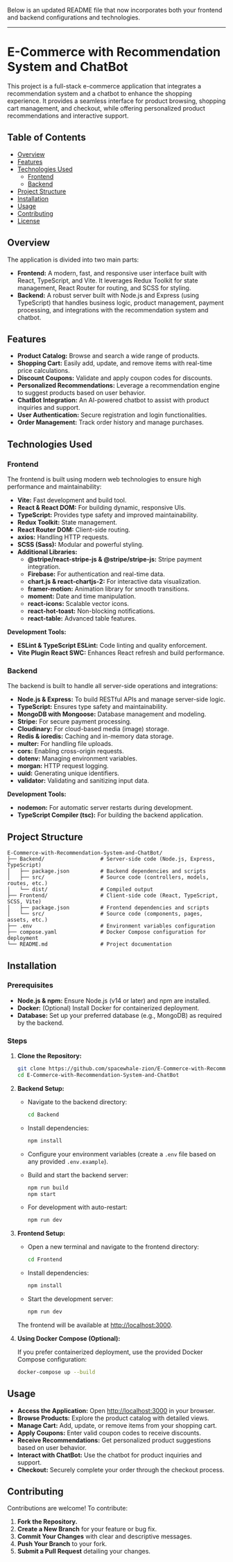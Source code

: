Below is an updated README file that now incorporates both your frontend and backend configurations and technologies.

---

# E-Commerce with Recommendation System and ChatBot

This project is a full-stack e-commerce application that integrates a recommendation system and a chatbot to enhance the shopping experience. It provides a seamless interface for product browsing, shopping cart management, and checkout, while offering personalized product recommendations and interactive support.

## Table of Contents

- [Overview](#overview)
- [Features](#features)
- [Technologies Used](#technologies-used)
  - [Frontend](#frontend)
  - [Backend](#backend)
- [Project Structure](#project-structure)
- [Installation](#installation)
- [Usage](#usage)
- [Contributing](#contributing)
- [License](#license)

## Overview

The application is divided into two main parts:

- **Frontend:** A modern, fast, and responsive user interface built with React, TypeScript, and Vite. It leverages Redux Toolkit for state management, React Router for routing, and SCSS for styling.
- **Backend:** A robust server built with Node.js and Express (using TypeScript) that handles business logic, product management, payment processing, and integrations with the recommendation system and chatbot.

## Features

- **Product Catalog:** Browse and search a wide range of products.
- **Shopping Cart:** Easily add, update, and remove items with real-time price calculations.
- **Discount Coupons:** Validate and apply coupon codes for discounts.
- **Personalized Recommendations:** Leverage a recommendation engine to suggest products based on user behavior.
- **ChatBot Integration:** An AI-powered chatbot to assist with product inquiries and support.
- **User Authentication:** Secure registration and login functionalities.
- **Order Management:** Track order history and manage purchases.

## Technologies Used

### Frontend

The frontend is built using modern web technologies to ensure high performance and maintainability:

- **Vite:** Fast development and build tool.
- **React & React DOM:** For building dynamic, responsive UIs.
- **TypeScript:** Provides type safety and improved maintainability.
- **Redux Toolkit:** State management.
- **React Router DOM:** Client-side routing.
- **axios:** Handling HTTP requests.
- **SCSS (Sass):** Modular and powerful styling.
- **Additional Libraries:**
  - **@stripe/react-stripe-js & @stripe/stripe-js:** Stripe payment integration.
  - **Firebase:** For authentication and real-time data.
  - **chart.js & react-chartjs-2:** For interactive data visualization.
  - **framer-motion:** Animation library for smooth transitions.
  - **moment:** Date and time manipulation.
  - **react-icons:** Scalable vector icons.
  - **react-hot-toast:** Non-blocking notifications.
  - **react-table:** Advanced table features.

**Development Tools:**

- **ESLint & TypeScript ESLint:** Code linting and quality enforcement.
- **Vite Plugin React SWC:** Enhances React refresh and build performance.

### Backend

The backend is built to handle all server-side operations and integrations:

- **Node.js & Express:** To build RESTful APIs and manage server-side logic.
- **TypeScript:** Ensures type safety and maintainability.
- **MongoDB with Mongoose:** Database management and modeling.
- **Stripe:** For secure payment processing.
- **Cloudinary:** For cloud-based media (image) storage.
- **Redis & ioredis:** Caching and in-memory data storage.
- **multer:** For handling file uploads.
- **cors:** Enabling cross-origin requests.
- **dotenv:** Managing environment variables.
- **morgan:** HTTP request logging.
- **uuid:** Generating unique identifiers.
- **validator:** Validating and sanitizing input data.

**Development Tools:**

- **nodemon:** For automatic server restarts during development.
- **TypeScript Compiler (tsc):** For building the backend application.

## Project Structure

```
E-Commerce-with-Recommendation-System-and-ChatBot/
├── Backend/                  # Server-side code (Node.js, Express, TypeScript)
│   ├── package.json          # Backend dependencies and scripts
│   ├── src/                  # Source code (controllers, models, routes, etc.)
│   └── dist/                 # Compiled output
├── Frontend/                 # Client-side code (React, TypeScript, SCSS, Vite)
│   ├── package.json          # Frontend dependencies and scripts
│   └── src/                  # Source code (components, pages, assets, etc.)
├── .env                      # Environment variables configuration
├── compose.yaml              # Docker Compose configuration for deployment
└── README.md                 # Project documentation
```

## Installation

### Prerequisites

- **Node.js & npm:** Ensure Node.js (v14 or later) and npm are installed.
- **Docker:** (Optional) Install Docker for containerized deployment.
- **Database:** Set up your preferred database (e.g., MongoDB) as required by the backend.

### Steps

1. **Clone the Repository:**

   ```bash
   git clone https://github.com/spacewhale-zion/E-Commerce-with-Recommendation-System-and-ChatBot.git
   cd E-Commerce-with-Recommendation-System-and-ChatBot
   ```

2. **Backend Setup:**

   - Navigate to the backend directory:

     ```bash
     cd Backend
     ```

   - Install dependencies:

     ```bash
     npm install
     ```

   - Configure your environment variables (create a `.env` file based on any provided `.env.example`).

   - Build and start the backend server:

     ```bash
     npm run build
     npm start
     ```

   - For development with auto-restart:

     ```bash
     npm run dev
     ```

3. **Frontend Setup:**

   - Open a new terminal and navigate to the frontend directory:

     ```bash
     cd Frontend
     ```

   - Install dependencies:

     ```bash
     npm install
     ```

   - Start the development server:

     ```bash
     npm run dev
     ```

   The frontend will be available at [http://localhost:3000](http://localhost:3000).

4. **Using Docker Compose (Optional):**

   If you prefer containerized deployment, use the provided Docker Compose configuration:

   ```bash
   docker-compose up --build
   ```

## Usage

- **Access the Application:** Open [http://localhost:3000](http://localhost:3000) in your browser.
- **Browse Products:** Explore the product catalog with detailed views.
- **Manage Cart:** Add, update, or remove items from your shopping cart.
- **Apply Coupons:** Enter valid coupon codes to receive discounts.
- **Receive Recommendations:** Get personalized product suggestions based on user behavior.
- **Interact with ChatBot:** Use the chatbot for product inquiries and support.
- **Checkout:** Securely complete your order through the checkout process.

## Contributing

Contributions are welcome! To contribute:

1. **Fork the Repository.**
2. **Create a New Branch** for your feature or bug fix.
3. **Commit Your Changes** with clear and descriptive messages.
4. **Push Your Branch** to your fork.
5. **Submit a Pull Request** detailing your changes.

